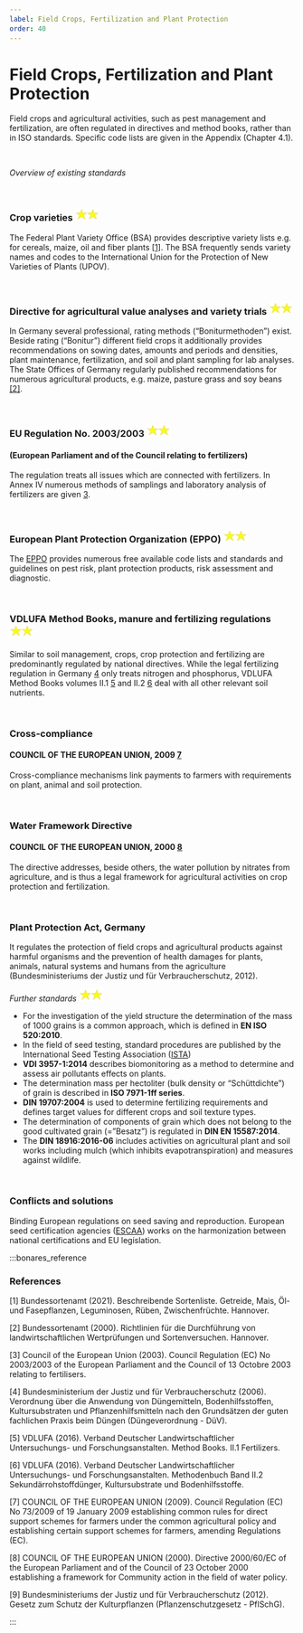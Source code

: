 ```yaml
---
label: Field Crops, Fertilization and Plant Protection
order: 40
---
```


# Field Crops, Fertilization and Plant Protection


Field crops and agricultural activities, such as pest management and fertilization, are often regulated in directives and method books, rather than in ISO standards.
Specific code lists are given in the Appendix (Chapter 4.1).

<br>

_Overview of existing standards_

<br>

### Crop varieties  ![](/static/img/two_star.png)

The Federal Plant Variety Office (BSA) provides descriptive variety lists e.g. for cereals, maize, oil and fiber plants [[1]](https://www.bundessortenamt.de/bsa/media/Files/BSL/bsl_getreide_2021.pdf). 
The BSA frequently sends variety names and codes to the International Union for the Protection of New Varieties of Plants (UPOV).

<br>

### Directive for agricultural value analyses and variety trials ![](/static/img/two_star.png)

In Germany several professional, rating methods (“Boniturmethoden”) exist. Beside rating (“Bonitur”) different field crops
it additionally provides recommendations on sowing dates, amounts and periods and densities, plant maintenance, fertilization, 
and soil and plant sampling for lab analyses. The State Offices of Germany regularly published recommendations for numerous
agricultural products, e.g. maize, pasture grass and soy beans [[2]](https://www.bundessortenamt.de/bsa/media/Files/Richtlinie_LW2000.pdf).

<br>

### EU Regulation No. 2003/2003 ![](/static/img/two_star.png)
#### (European Parliament and of the Council relating to fertilizers) 

The regulation treats all issues which are connected with fertilizers. In Annex IV numerous methods of
samplings and laboratory analysis of fertilizers are given [3](https://eur-lex.europa.eu/legal-content/EN/TXT/?uri=CELEX:32003R2003). 

<br>

### European Plant Protection Organization (EPPO) ![](/static/img/two_star.png)

The [EPPO](https://www.eppo.int) provides numerous free available code lists and standards and guidelines on pest risk,
plant protection products, risk assessment and diagnostic.

<br>

### VDLUFA Method Books, manure and fertilizing regulations ![](/static/img/two_star.png)

Similar to soil management, crops, crop protection and fertilizing are predominantly regulated by national directives. 
While the legal fertilizing regulation in Germany [4](http://www.bodeninstitut.de/cfiles/DV%202006-2012.pdf) only
treats nitrogen and phosphorus, VDLUFA Method Books volumes II.1 [5](https://www.vdlufa.de/Methodenbuch/index.php?option=com_content&view=article&id=6&Itemid=109&lang=de)
and II.2 [6](https://www.vdlufa.de/Methodenbuch/index.php?option=com_content&view=article&id=5&Itemid=110&lang=de)
deal with all other relevant soil nutrients.

<br>

### Cross-compliance 
#### COUNCIL OF THE EUROPEAN UNION, 2009 [7](https://eur-lex.europa.eu/legal-content/EN/ALL/?uri=CELEX%3A32009R0073)

Cross-compliance mechanisms link payments to farmers with requirements on plant, animal and soil
protection.

<br>

### Water Framework Directive 
#### COUNCIL OF THE EUROPEAN UNION, 2000 [8](https://eur-lex.europa.eu/legal-content/EN/LSU/?uri=CELEX%3A32000L0060)

The directive addresses, beside others, the water pollution by nitrates from agriculture, and is thus a
legal framework for agricultural activities on crop protection and fertilization.

<br>

### Plant Protection Act, Germany

It regulates the protection of field crops and agricultural products against harmful organisms and the prevention of health
damages for plants, animals, natural systems and humans from the agriculture (Bundesministeriums der Justiz und für Verbraucherschutz, 2012).

_Further standards_ ![](/static/img/two_star.png)
- For the investigation of the yield structure the determination of the mass of 1000 grains is a common approach, which is defined in **EN ISO 520:2010**.
- In the field of seed testing, standard procedures are published by the International Seed Testing Association ([ISTA](https://www.seedtest.org/en/home.html))
- **VDI 3957-1:2014** describes biomonitoring as a method to determine and assess air pollutants effects on plants.
- The determination mass per hectoliter (bulk density or “Schüttdichte”) of grain is described in **ISO 7971-1ff series**.
- **DIN 19707:2004** is used to determine fertilizing requirements and defines target values for different crops and soil texture types.
- The determination of components of grain which does not belong to the good cultivated grain (=”Besatz”) is regulated in **DIN EN 15587:2014**.
- The **DIN 18916:2016-06** includes activities on agricultural plant and soil works including mulch (which inhibits evapotranspiration) and measures against wildlife.

<br>

### Conflicts and solutions

Binding European regulations on seed saving and reproduction. European seed certification agencies ([ESCAA](http://www.escaa.org)) 
works on the harmonization between national certifications and EU legislation.

:::bonares_reference

### References

[1] Bundessortenamt (2021). Beschreibende Sortenliste. Getreide, Mais, Öl- und Fasepflanzen,
Leguminosen, Rüben, Zwischenfrüchte. Hannover.

[2] Bundessortenamt (2000). Richtlinien für die Durchführung von landwirtschaftlichen
Wertprüfungen und Sortenversuchen. Hannover.

[3] Council of the European Union (2003). Council Regulation (EC) No 2003/2003 of the European Parliament and the
Council of 13 Octobre 2003 relating to fertilisers.

[4] Bundesministerium der Justiz und für Verbraucherschutz (2006). Verordnung über die Anwendung von Düngemitteln,
Bodenhilfsstoffen, Kultursubstraten und Pflanzenhilfsmitteln nach den Grundsätzen der
guten fachlichen Praxis beim Düngen (Düngeverordnung - DüV).

[5]  VDLUFA (2016). Verband Deutscher Landwirtschaftlicher Untersuchungs- und Forschungsanstalten.
Method Books. II.1 Fertilizers.

[6] VDLUFA (2016). Verband Deutscher Landwirtschaftlicher Untersuchungs- und Forschungsanstalten.
Methodenbuch Band II.2 Sekundärrohstoffdünger, Kultursubstrate und Bodenhilfsstoffe.

[7] COUNCIL OF THE EUROPEAN UNION (2009). Council Regulation (EC) No 73/2009 of 19 January 2009 establishing common
rules for direct support schemes for farmers under the common agricultural policy and establishing certain support
schemes for farmers, amending Regulations (EC).

[8] COUNCIL OF THE EUROPEAN UNION (2000). Directive 2000/60/EC of the European Parliament and of the Council of
23 October 2000 establishing a framework for Community action in the field of water policy.

[9] Bundesministeriums der Justiz und für Verbraucherschutz (2012).
Gesetz zum Schutz der Kulturpflanzen (Pflanzenschutzgesetz - PflSchG).

:::
